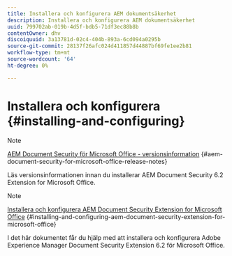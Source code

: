 ```yaml
---
title: Installera och konfigurera AEM dokumentsäkerhet
description: Installera och konfigurera AEM dokumentsäkerhet
uuid: 799702ab-019b-4d5f-bdb5-71df3ec88b8b
contentOwner: dhv
discoiquuid: 3a13781d-02c4-404b-893a-6cd094a0295b
source-git-commit: 28137f26afc024d411857d44887bf69fe1ee2b81
workflow-type: tm+mt
source-wordcount: '64'
ht-degree: 0%

---
```



# Installera och konfigurera {#installing-and-configuring}

>[!NOTE]
>
>[AEM Document Security för Microsoft Office - versionsinformation](../document-security-extension-release-notes.md) {#aem-document-security-for-microsoft-office-release-notes}
>
>Läs versionsinformationen innan du installerar AEM Document Security 6.2 Extension for Microsoft Office.

>[!NOTE]
>
>[Installera och konfigurera AEM Document Security Extension for Microsoft Office](../installing-configuring-aemdsext.md) {#installing-and-configuring-aem-document-security-extension-for-microsoft-office}
>
>I det här dokumentet får du hjälp med att installera och konfigurera Adobe Experience Manager Document Security Extension 6.2 för Microsoft Office.

